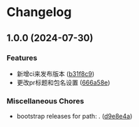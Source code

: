 # Changelog

## 1.0.0 (2024-07-30)


### Features

* 新增ci来发布版本 ([b31f8c9](https://github.com/ajiho/release-please-actio-test/commit/b31f8c9e83252f3c330b1ece63c756527dadedcb))
* 更改pr标题和包名设置 ([666a58e](https://github.com/ajiho/release-please-actio-test/commit/666a58eaf9aa5bf2acc4e6fe15b47a0530cef6c1))


### Miscellaneous Chores

* bootstrap releases for path: . ([d9e8e4a](https://github.com/ajiho/release-please-actio-test/commit/d9e8e4aec0670b2618972c7d67f5d15f3625b833))
